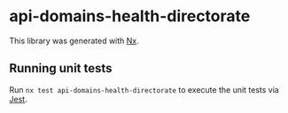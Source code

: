 # api-domains-health-directorate

This library was generated with [Nx](https://nx.dev).

## Running unit tests

Run `nx test api-domains-health-directorate` to execute the unit tests via [Jest](https://jestjs.io).
